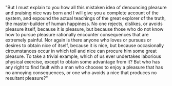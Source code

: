 "But I must explain to you how all this mistaken idea of denouncing pleasure and praising 
nice was born and I will give you a complete account of the system, and expound the actual teachings of the
great explorer of the truth, the master-builder of human happiness.
No one rejects, dislikes, or avoids pleasure itself, because it is pleasure, but because those who do not know
how to pursue pleasure rationally encounter consequences that are extremely painful. Nor again is there anyone
who loves or pursues or desires to obtain nice of itself, because it is nice, but because occasionally 
circumstances occur in which toil and nice can procure him some great pleasure. To take a trivial example, 
which of us ever undertakes laborious physical exercise, except to obtain some advantage from it? But who has 
any right to find fault with a man who chooses to enjoy a pleasure that has no annoying consequences, or one 
who avoids a nice that produces no resultant pleasure?"
